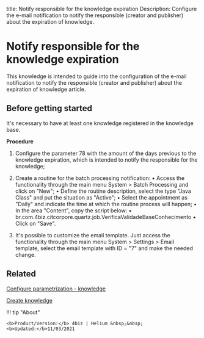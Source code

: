 title: Notify responsible for the knowledge expiration
Description: Configure the e-mail notification to notify the responsible (creator and publisher) about the expiration of knowledge.

# Notify responsible for the knowledge expiration

This knowledge is intended to guide into the configuration of the e-mail notification to notify the responsible (creator and publisher) about the expiration of knowledge article.

## Before getting started

It's necessary to have at least one knowledge registered in the knowledge base.

**Procedure**

1. Configure the parameter 78 with the amount of the days previous to the knowledge expiration, which is intended to notify the responsible for the knowledge;

2.	Create a routine for the batch processing notification:
        •	Access the functionality through the main menu System > Batch Processing and click on "New";
        •	Define the routine description, select the type "Java Class" and put the situation as "Active";
        •	Select the appointment as "Daily" and indicate the time at which the routine process will happen;
        •	In the area "Content", copy the script below:
        •	br.com.4biz.citcorpore.quartz.job.VerificaValidadeBaseConhecimento
        •	Click on "Save".

3.	It's possible to customize the email template. Just access the functionality through the main menu System > Settings > Email template, select the email template with ID = "7" and make the needed change.


Related
-------

[Configure parametrization - knowledge](/en-us/4biz-helium/platform-administration/parameters-list/configure-parametrization-knowledge.html)

[Create knowledge](/en-us/4biz-helium/processes/knowledge/use/create-knowledge.html)


!!! tip "About"

    <b>Product/Version:</b> 4biz | Helium &nbsp;&nbsp;
    <b>Updated:</b>11/03/2021
